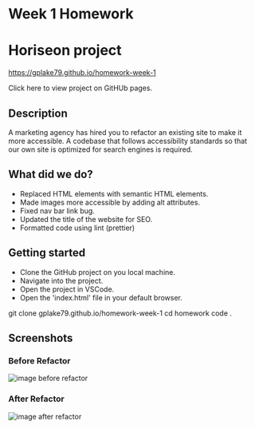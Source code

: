 # Week 1 Homework

# Horiseon project

https://gplake79.github.io/homework-week-1

Click here to view project on GitHUb pages.

## Description

A marketing agency has hired you to refactor an existing site to make it more accessible. A codebase that follows accessibility standards
so that our own site is optimized for search engines is required.

## What did we do?

- Replaced HTML elements with semantic HTML elements.
- Made images more accessible by adding alt attributes.
- Fixed nav bar link bug.
- Updated the title of the website for SEO.
- Formatted code using lint (prettier)

## Getting started

- Clone the GitHub project on you local machine.
- Navigate into the project.
- Open the project in VSCode.
- Open the 'index.html' file in your default browser.

git clone gplake79.github.io/homework-week-1
cd homework
code .

## Screenshots

### Before Refactor

![image before refactor](./assets/images/website-before-refactor.png)

### After Refactor

![image after refactor](./assets/images/website-after-refactor.png)
